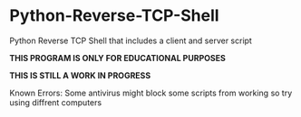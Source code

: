 # Python-Reverse-TCP-Shell
Python Reverse TCP Shell that includes a client and server script

****THIS PROGRAM IS ONLY FOR EDUCATIONAL PURPOSES****

**THIS IS STILL A WORK IN PROGRESS**



Known Errors:
Some antivirus might block some scripts from working so try using diffrent computers

